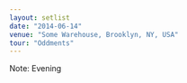 ```yaml
---
layout: setlist
date: "2014-06-14"
venue: "Some Warehouse, Brooklyn, NY, USA"
tour: "Oddments"
---
```



Note: Evening
